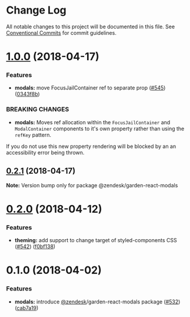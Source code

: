 # Change Log

All notable changes to this project will be documented in this file.
See [Conventional Commits](https://conventionalcommits.org) for commit guidelines.

<a name="1.0.0"></a>
# [1.0.0](https://github.com/zendeskgarden/react-components/compare/@zendesk/garden-react-modals@0.2.1...@zendesk/garden-react-modals@1.0.0) (2018-04-17)


### Features

* **modals:** move FocusJailContainer ref to separate prop ([#545](https://github.com/zendeskgarden/react-components/issues/545)) ([0343f8b](https://github.com/zendeskgarden/react-components/commit/0343f8b))


### BREAKING CHANGES

* **modals:** Moves ref allocation within the `FocusJailContainer` and `ModalContainer` components to it's own property rather than using the `refKey` pattern. 

If you do not use this new property rendering will be blocked by an an accessibility error being thrown.




<a name="0.2.1"></a>
## [0.2.1](https://github.com/zendeskgarden/react-components/compare/@zendesk/garden-react-modals@0.2.0...@zendesk/garden-react-modals@0.2.1) (2018-04-17)




**Note:** Version bump only for package @zendesk/garden-react-modals

<a name="0.2.0"></a>
# [0.2.0](https://github.com/zendeskgarden/react-components/compare/@zendesk/garden-react-modals@0.1.0...@zendesk/garden-react-modals@0.2.0) (2018-04-12)


### Features

* **theming:** add support to change target of styled-components CSS ([#542](https://github.com/zendeskgarden/react-components/issues/542)) ([f0bf138](https://github.com/zendeskgarden/react-components/commit/f0bf138))




<a name="0.1.0"></a>
# 0.1.0 (2018-04-02)


### Features

* **modals:** introduce [@zendesk](https://github.com/zendesk)/garden-react-modals package ([#532](https://github.com/zendeskgarden/react-components/issues/532)) ([cab7a19](https://github.com/zendeskgarden/react-components/commit/cab7a19))
